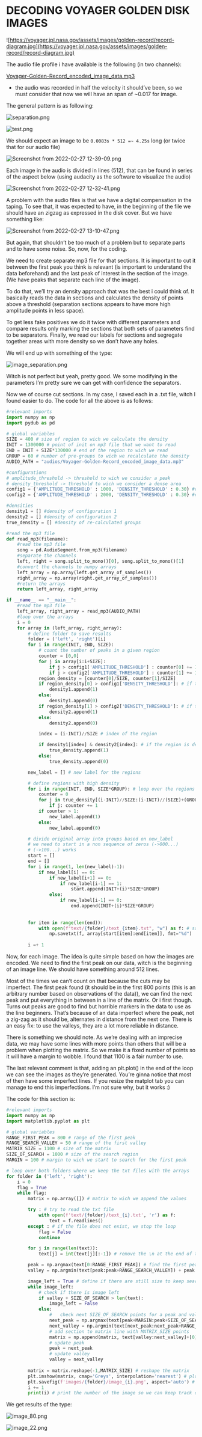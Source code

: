 # DECODING VOYAGER GOLDEN DISK IMAGES

![https://voyager.jpl.nasa.gov/assets/images/golden-record/record-diagram.jpg](https://voyager.jpl.nasa.gov/assets/images/golden-record/record-diagram.jpg)

The audio file profile i have available is the following (in two channels):

[Voyager-Golden-Record_encoded_image_data.mp3](README_data/Voyager-Golden-Record_encoded_image_data.mp3)

- the audio was recorded in half the velocity it should’ve been, so we must consider that now we will have an span of ~0.017 for image.

The general pattern is as following:

![separation.png](README_data/separation.png)

![test.png](README_data/test.png)

We should expect an image to be `0.0083s * 512 =~ 4.25s` long (or twice that for our audio file)

![Screenshot from 2022-02-27 12-39-09.png](README_data/Screenshot_from_2022-02-27_12-39-09.png)

Each image in the audio is divided in lines (512), that can be found in series of the aspect below (using audacity as the software to visualize the audio)

![Screenshot from 2022-02-27 12-32-41.png](README_data/Screenshot_from_2022-02-27_12-32-41.png)

A problem with the audio files is that we have a digital compensation in the taping. To see that, it was expected to have, in the beginning of the file we should have an zigzag as expressed in the disk cover. But we have something like:

![Screenshot from 2022-02-27 13-10-47.png](README_data/Screenshot_from_2022-02-27_13-10-47.png)

But again, that shouldn’t be too much of a problem but to separate parts and to have some noise. So, now, for the coding.

We need to create separate mp3 file for that sections. It is important to cut it between the first peak you think is relevant (is important to understand the data beforehand) and the last peak of interest in the section of the image. (We have peaks that separate each line of the image).

 To do that, we’ll try an density approach that was the best i could think of. It basically reads the data in sections and calculates the density of points above a threshold (separation sections appears to have more high amplitude points in less space). 

To get less fake positives we do it twice with different parameters and compare results only marking the sections that both sets of parameters find to be separators. Finally, we read our labels for sections and segregate together areas with more density so we don’t have any holes. 

We will end up with something of the type:

![image_separation.png](README_data/image_separation.png)

Witch is not perfect but yeah, pretty good. We some modifying in the parameters I’m pretty sure we can get with confidence the separators.

Now we of course cut sections. In my case, I saved each in a .txt file, witch I found easier to do. The code for all the above is as follows:

```python
#relevant imports
import numpy as np
import pydub as pd

# global variables
SIZE = 400 # size of region to wich we calculate the density
INIT = 1300000 # point of init on mp3 file that we want to read
END = INIT + SIZE*130000 # end of the region to wich we read
GROUP = 60 # number of pre-groups to wich we recalculate the density
AUDIO_PATH = "audios/Voyager-Golden-Record_encoded_image_data.mp3"

#configurations
# amplitude_threshold -> threshold to wich we consider a peak
# density_threshold -> threshold to wich we consider a dense area
config1 = {'AMPLITUDE_THRESHOLD' : 1000, 'DENSITY_THRESHOLD' : 0.30} #configuration 1
config2 = {'AMPLITUDE_THRESHOLD' : 2000, 'DENSITY_THRESHOLD' : 0.30} #configuration 2

#densities
density1 = [] #density of configuration 1
density2 = [] #density of configuration 2
true_density = [] #density of re-calculated groups

#read the mp3 file
def read_mp3(filename):
    #read the mp3 file
    song = pd.AudioSegment.from_mp3(filename)
    #separate the channels
    left, right = song.split_to_mono()[0], song.split_to_mono()[1]
    #convert the channels to numpy arrays
    left_array = np.array(left.get_array_of_samples())
    right_array = np.array(right.get_array_of_samples())
    #return the arrays
    return left_array, right_array

if __name__ == "__main__":
    #read the mp3 file
    left_array, right_array = read_mp3(AUDIO_PATH)
    #loop over the arrays
    i = 0
    for array in (left_array, right_array):
        # define folder to save results
        folder = ('left', 'right')[i]
        for i in range(INIT, END, SIZE):
            # count the number of peaks in a given region
            counter = [0,0]
            for j in array[i:i+SIZE]:
                if j > config1['AMPLITUDE_THRESHOLD'] : counter[0] += 1
                if j > config2['AMPLITUDE_THRESHOLD'] : counter[1] += 1
            region_density = [counter[0]/SIZE, counter[1]/SIZE]
            if region_density[0] > config1['DENSITY_THRESHOLD']: # if the region is dense in configuration 1
                density1.append(1)
            else:
                density1.append(0)
            if region_density[1] > config2['DENSITY_THRESHOLD']: # if the region is dense in configuration 2
                density2.append(1)
            else:
                density2.append(0)

            index = (i-INIT)//SIZE # index of the region

            if density1[index] & density2[index]: # if the region is dense in both configurations
                true_density.append(1)
            else:
                true_density.append(0)

        new_label = [] # new label for the regions

        # define regions with high density
        for i in range(INIT, END, SIZE*GROUP): # loop over the regions to redefine dense
            counter = 0
            for j in true_density[(i-INIT)//SIZE:(i-INIT)//(SIZE)+(GROUP)]:
                if j: counter += 1
            if counter > 1:
                new_label.append(1)
            else:
                new_label.append(0)

        # divide original array into groups based on new_label
        # we need to start in a non sequence of zeros (->000...)
        # (->100...) works
        start = []
        end = []
        for i in range(1, len(new_label)-1):
            if new_label[i] == 0:
                if new_label[i+1] == 0:
                    if new_label[i-1] == 1:
                        start.append(INIT+(i)*SIZE*GROUP)
                else:
                    if new_label[i-1] == 0:
                        end.append(INIT+(i)*SIZE*GROUP)
            
        
        for item in range(len(end)): 
            with open(f"text/{folder}/text_{item}.txt", "w") as f: # save the text file
                np.savetxt(f, array[start[item]:end[item]], fmt="%d")
    
        i =+ 1
```

Now, for each image. The idea is quite simple based on how the images are encoded. We need to find the first peak on our data, witch is the beginning of an image line. We should have something around 512 lines. 

Most of the times we can’t count on that because the cuts may be imperfect. The first peak found (it should be in the first 800 points (this is an arbitrary number based on observations of the data)), we can find the next peak and put everything in between in a line of the matrix. Or i first though. Turns out peaks are good to find but horrible markers in the data to use as the line beginners. That’s because of an data imperfect where the peak, not a zig-zag as it should be, alternates in distance from the next one. There is an easy fix: to use the valleys, they are a lot more reliable in distance.

There is something we should note. As we’re dealing with an imprecise data, we may have some lines with more points than others that will be a problem when plotting the matrix. So we make it a fixed number of points so it will have a margin to wobble. I found that 1100 is a fair number to use.

The last relevant comment is that, adding an plt.plot() in the end of the loop we can see the images as they’re generated. You’re ginna notice that most of then have some imperfect lines. If you resize the matplot tab you can manage to end this imperfections. I’m not sure why, but it works :)

The code for this section is:

```python
#relevant imports
import numpy as np
import matplotlib.pyplot as plt

# global variables
RANGE_FIRST_PEAK = 800 # range of the first peak
RANGE_SEARCH_VALLEY = 50 # range of the first valley
MATRIX_SIZE = 1100 # size of the matrix
SIZE_OF_SEARCH = 1000 # size of the search region
MARGIN = 100 # margin to wich we start to search for the first peak

# loop over both folders where we keep the txt files with the arrays
for folder in ('left', 'right'):
    i = 0
    flag = True
    while flag:
        matrix = np.array([]) # matrix to wich we append the values

        try : # try to read the txt file
            with open(f'text/{folder}/text_{i}.txt', 'r') as f:
                text = f.readlines()
        except : # if the file does not exist, we stop the loop
            flag = False
            continue

        for j in range(len(text)): 
            text[j] = int(text[j][:-1]) # remove the \n at the end of the line

        peak = np.argmax(text[0:RANGE_FIRST_PEAK]) # find the first peak
        valley = np.argmin(text[peak:peak+RANGE_SEARCH_VALLEY]) + peak # find the first valley

        image_left = True # define if there are still size to keep searching
        while image_left:
            # check if there is image left
            if valley + SIZE_OF_SEARCH > len(text):
                image_left = False
            else:
                #   check next SIZE_OF_SEARCH points for a peak and valley
                next_peak = np.argmax(text[peak+MARGIN:peak+SIZE_OF_SEARCH]) + peak + MARGIN
                next_valley = np.argmin(text[next_peak:next_peak+RANGE_SEARCH_VALLEY]) + next_peak
                # add section to matrix line with MATRIX_SIZE points
                matrix = np.append(matrix, text[valley:next_valley]+[0]*(MATRIX_SIZE-(next_valley-valley)))
                # update peak
                peak = next_peak
                # update valley
                valley = next_valley
        
        matrix = matrix.reshape(-1,MATRIX_SIZE) # reshape the matrix
        plt.imshow(matrix, cmap='Greys', interpolation='nearest') # plot the matrix
        plt.savefig(f'images/{folder}/image_{i}.png', aspect='auto') # save the image
        i += 1
        print(i) # print the number of the image so we can keep track of advances
```

We get results of the type:

![image_80.png](README_data/image_80.png)

![image_22.png](README_data/image_22.png)